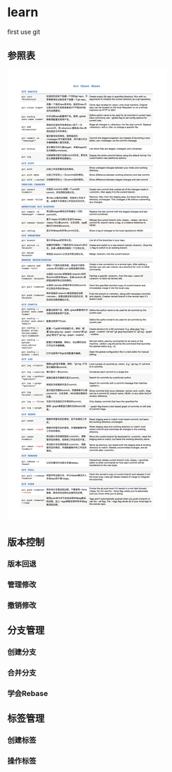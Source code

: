 # learn
first use git

## 参照表
![git-sheet](https://github.com/Bright-Hsu/learn/blob/main/git-cheat-sheet.png "git")

## 版本控制
### 版本回退
### 管理修改
### 撤销修改

## 分支管理
### 创建分支
### 合并分支
### 学会Rebase

## 标签管理
### 创建标签
### 操作标签
